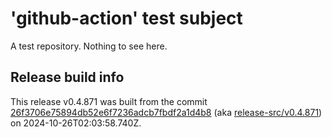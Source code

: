 # 'github-action' test subject

A test repository. Nothing to see here.


## Release build info

This release v0.4.871 was built from the commit [26f3706e75894db52e6f7236adcb7fbdf2a1d4b8](https://github.com/kattecon/gh-release-test-ga/tree/26f3706e75894db52e6f7236adcb7fbdf2a1d4b8) (aka [release-src/v0.4.871](https://github.com/kattecon/gh-release-test-ga/tree/release-src/v0.4.871)) on 2024-10-26T02:03:58.740Z.
        